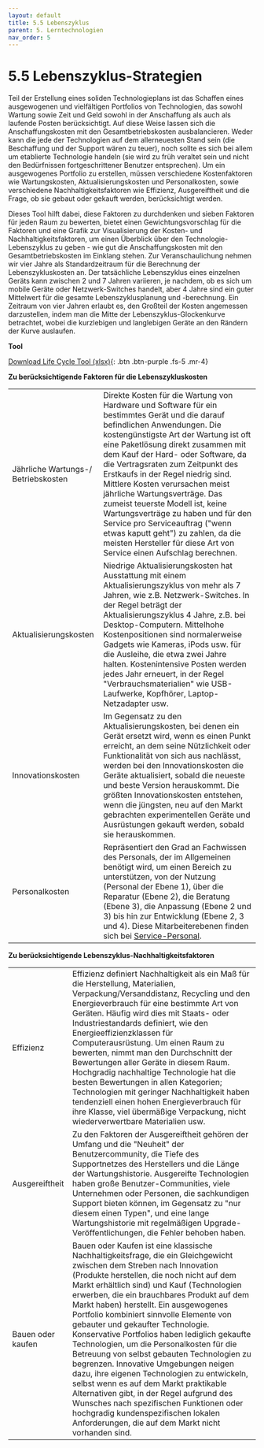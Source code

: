 ```yaml
---
layout: default
title: 5.5 Lebenszyklus
parent: 5. Lerntechnologien
nav_order: 5
---
```


# 5.5 Lebenszyklus-Strategien

Teil der Erstellung eines soliden Technologieplans ist das Schaffen
eines ausgewogenen und vielfältigen Portfolios von Technologien, das
sowohl Wartung sowie Zeit und Geld sowohl in der Anschaffung als auch
als laufende Posten berücksichtigt. Auf diese Weise lassen sich die
Anschaffungskosten mit den Gesamtbetriebskosten ausbalancieren. Weder
kann die jede der Technologien auf dem allerneuesten Stand sein (die
Beschaffung und der Support wären zu teuer), noch sollte es sich bei
allem um etablierte Technologie handeln (sie wird zu früh veraltet sein
und nicht den Bedürfnissen fortgeschrittener Benutzer entsprechen). Um
ein ausgewogenes Portfolio zu erstellen, müssen verschiedene
Kostenfaktoren wie Wartungskosten, Aktualisierungskosten und
Personalkosten, sowie verschiedene Nachhaltigkeitsfaktoren wie
Effizienz, Ausgereiftheit und die Frage, ob sie gebaut oder gekauft
werden, berücksichtigt werden.

Dieses Tool hilft dabei, diese Faktoren zu durchdenken und sieben
Faktoren für jeden Raum zu bewerten, bietet einen Gewichtungsvorschlag
für die Faktoren und eine Grafik zur Visualisierung der Kosten- und
Nachhaltigkeitsfaktoren, um einen Überblick über den
Technologie-Lebenszyklus zu geben - wie gut die Anschaffungskosten mit
den Gesamtbetriebskosten im Einklang stehen. Zur Veranschaulichung
nehmen wir vier Jahre als Standardzeitraum für die Berechnung der
Lebenszykluskosten an. Der tatsächliche Lebenszyklus eines einzelnen
Geräts kann zwischen 2 und 7 Jahren variieren, je nachdem, ob es sich um
mobile Geräte oder Netzwerk-Switches handelt, aber 4 Jahre sind ein
guter Mittelwert für die gesamte Lebenszyklusplanung und -berechnung.
Ein Zeitraum von vier Jahren erlaubt es, den Großteil der Kosten
angemessen darzustellen, indem man die Mitte der
Lebenszyklus-Glockenkurve betrachtet, wobei die kurzlebigen und
langlebigen Geräte an den Rändern der Kurve auslaufen.

**Tool**

[Download Life Cycle Tool (xlsx)](/media/tools/DE_Life-Cycle-Tool.xlsx){: .btn .btn-purple .fs-5 .mr-4}

**Zu berücksichtigende Faktoren für die Lebenszykluskosten**

| | |
|-----------------------------------|-----------------------------------------------------------------------------------------------------------------------------------------------------------------------------------------------------------------------------------------------------------------------------------------------------------------------------------------------------------------------------------------------------------------------------------------------------------------------------------------------------------------------------------------------------------------------------------------------------------------------|
| Jährliche Wartungs-/ Betriebskosten | Direkte Kosten für die Wartung von Hardware und Software für ein bestimmtes Gerät und die darauf befindlichen Anwendungen. Die kostengünstigste Art der Wartung ist oft eine Paketlösung direkt zusammen mit dem Kauf der Hard- oder Software, da die Vertragsraten zum Zeitpunkt des Erstkaufs in der Regel niedrig sind. Mittlere Kosten verursachen meist jährliche Wartungsverträge. Das zumeist teuerste Modell ist, keine Wartungsverträge zu haben und für den Service pro Serviceauftrag ("wenn etwas kaputt geht") zu zahlen, da die meisten Hersteller für diese Art von Service einen Aufschlag berechnen. |
| Aktualisierungskosten             | Niedrige Aktualisierungskosten hat Ausstattung mit einem Aktualisierungszyklus von mehr als 7 Jahren, wie z.B. Netzwerk-Switches. In der Regel beträgt der Aktualisierungszyklus 4 Jahre, z.B. bei Desktop-Computern. Mittelhohe Kostenpositionen sind normalerweise Gadgets wie Kameras, iPods usw. für die Ausleihe, die etwa zwei Jahre halten. Kostenintensive Posten werden jedes Jahr erneuert, in der Regel "Verbrauchsmaterialien" wie USB-Laufwerke, Kopfhörer, Laptop-Netzadapter usw.                                                                                                                      |
| Innovationskosten                 | Im Gegensatz zu den Aktualisierungskosten, bei denen ein Gerät ersetzt wird, wenn es einen Punkt erreicht, an dem seine Nützlichkeit oder Funktionalität von sich aus nachlässt, werden bei den Innovationskosten die Geräte aktualisiert, sobald die neueste und beste Version herauskommt. Die größten Innovationskosten entstehen, wenn die jüngsten, neu auf den Markt gebrachten experimentellen Geräte und Ausrüstungen gekauft werden, sobald sie herauskommen.                                                                                                                                                |
| Personalkosten                     | Repräsentiert den Grad an Fachwissen des Personals, der im Allgemeinen benötigt wird, um einen Bereich zu unterstützen, von der Nutzung (Personal der Ebene 1), über die Reparatur (Ebene 2), die Beratung (Ebene 3), die Anpassung (Ebene 2 und 3) bis hin zur Entwicklung (Ebene 2, 3 und 4). Diese Mitarbeiterebenen finden sich bei [Service-Personal](../../6_Service/3_Personalplanung.md).    |

**Zu berücksichtigende Lebenszyklus-Nachhaltigkeitsfaktoren**

| | |
|-------------------|----------------------------------------------------------------------------------------------------------------------------------------------------------------------------------------------------------------------------------------------------------------------------------------------------------------------------------------------------------------------------------------------------------------------------------------------------------------------------------------------------------------------------------------------------------------------------------------------------------------------------------------------------------------------------------------------------------------------------------------------------------------------------------------------------------------------------------------------------------|
| Effizienz         | Effizienz definiert Nachhaltigkeit als ein Maß für die Herstellung, Materialien, Verpackung/Versanddistanz, Recycling und den Energieverbrauch für eine bestimmte Art von Geräten. Häufig wird dies mit Staats- oder Industriestandards definiert, wie den Energieeffizienzklassen für Computerausrüstung. Um einen Raum zu bewerten, nimmt man den Durchschnitt der Bewertungen aller Geräte in diesem Raum. Hochgradig nachhaltige Technologie hat die besten Bewertungen in allen Kategorien; Technologien mit geringer Nachhaltigkeit haben tendenziell einen hohen Energieverbrauch für ihre Klasse, viel übermäßige Verpackung, nicht wiederverwertbare Materialien usw. |
| Ausgereiftheit   | Zu den Faktoren der Ausgereiftheit gehören der Umfang und die "Neuheit" der Benutzercommunity, die Tiefe des Supportnetzes des Herstellers und die Länge der Wartungshistorie. Ausgereifte Technologien haben große Benutzer-Communities, viele Unternehmen oder Personen, die sachkundigen Support bieten können, im Gegensatz zu "nur diesem einen Typen", und eine lange Wartungshistorie mit regelmäßigen Upgrade-Veröffentlichungen, die Fehler behoben haben. |
| Bauen oder kaufen | Bauen oder Kaufen ist eine klassische Nachhaltigkeitsfrage, die ein Gleichgewicht zwischen dem Streben nach Innovation (Produkte herstellen, die noch nicht auf dem Markt erhältlich sind) und Kauf (Technologien erwerben, die ein brauchbares Produkt auf dem Markt haben) herstellt. Ein ausgewogenes Portfolio kombiniert sinnvolle Elemente von gebauter und gekaufter Technologie. Konservative Portfolios haben lediglich gekaufte Technologien, um die Personalkosten für die Betreuung von selbst gebauten Technologien zu begrenzen. Innovative Umgebungen neigen dazu, ihre eigenen Technologien zu entwickeln, selbst wenn es auf dem Markt praktikable Alternativen gibt, in der Regel aufgrund des Wunsches nach spezifischen Funktionen oder hochgradig kundenspezifischen lokalen Anforderungen, die auf dem Markt nicht vorhanden sind. |
